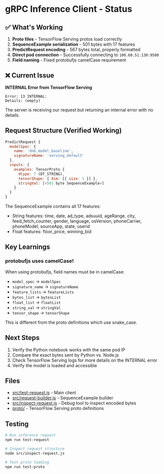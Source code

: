 # gRPC Inference Client - Status

## ✅ What's Working

1. **Proto files** - TensorFlow Serving protos load correctly
2. **SequenceExample serialization** - 501 bytes with 17 features
3. **PredictRequest encoding** - 567 bytes total, properly formatted
4. **Direct pod connection** - Successfully connecting to `100.68.51.130:9500`
5. **Field naming** - Fixed protobufjs camelCase requirement

## ❌ Current Issue

**INTERNAL Error from TensorFlow Serving**

```
Error: 13 INTERNAL:
Details: (empty)
```

The server is receiving our request but returning an internal error with no details.

## Request Structure (Verified Working)

```javascript
PredictRequest {
  modelSpec: {
    name: 'dnb_model_baseline',
    signatureName: 'serving_default'
  },
  inputs: {
    examples: TensorProto {
      dtype: 7 (DT_STRING),
      tensorShape: { dim: [{ size: 1 }] },
      stringVal: [<501 byte SequenceExample>]
    }
  }
}
```

The SequenceExample contains all 17 features:
- String features: time, date, ad_type, adsuuid, ageRange, city, feed_fetch_counter, gender, language, osVersion, phoneCarrier, phoneModel, sourceApp, state, userid
- Float features: floor_price, winning_bid

## Key Learnings

### protobufjs uses camelCase!

When using protobufjs, field names must be in camelCase:
- `model_spec` → `modelSpec`
- `signature_name` → `signatureName`
- `feature_lists` → `featureLists`
- `bytes_list` → `bytesList`
- `float_list` → `floatList`
- `string_val` → `stringVal`
- `tensor_shape` → `tensorShape`

This is different from the proto definitions which use snake_case.

## Next Steps

1. Verify the Python notebook works with the same pod IP
2. Compare the exact bytes sent by Python vs. Node.js
3. Check TensorFlow Serving logs for more details on the INTERNAL error
4. Verify the model is loaded and accessible

## Files

- [src/test-request.js](src/test-request.js) - Main client
- [src/request-builder.js](src/request-builder.js) - SequenceExample builder
- [src/inspect-request.js](src/inspect-request.js) - Debug tool to inspect encoded bytes
- [proto/](proto/) - TensorFlow Serving proto definitions

## Testing

```bash
# Run inference request
npm run test-request

# Inspect request structure
node src/inspect-request.js

# Test proto loading
npm run test-proto
```
